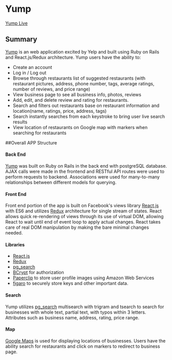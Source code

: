 # Yump

[Yump Live][yump]


## Summary
[Yump][yump] is an web application excited by Yelp and built using Ruby on Rails and React.js/Redux architecture. Yump users have the ability to:

* Create an account
* Log in / Log out
* Browse through restaurants list of suggested restaurants (with restaurant pictures, address, phone number, tags, average ratings, number of reviews, and price range)
* View business page to see all business info, photos, reviews
* Add, edit, and delete review and rating for restaurants.
* Search and filters out restaurants base on restaurant information and location(name, ratings, price, address, tags)
* Search instantly searches from each keystroke to bring user live search results
* View location of restaurants on Google map with markers when searching for restaurants

##Overall APP Structure

#### Back End
[Yump][yump] was built on Ruby on Rails in the back end with postgreSQL database. AJAX calls were made in the frontend and RESTful API routes were used to perform requests to backend.  Associations were used for many-to-many relationships between different models for querying.

#### Front End
Front end portion of the app is built on Facebook's views library [React.js][react] with ES6 and utilizes [Redux][redux] architecture for single stream of states. React allows quick re-rendering of views through its use of virtual DOM, allowing React to wait until end of event loop to apply actual changes. React takes care of real DOM manipulation by making the bare minimal changes needed.

#### Libraries
- [React.js][react]
- [Redux][redux]
- [pg_search][pg_search]
- [BCrypt](https://github.com/codahale/bcrypt-ruby) for authorization
- [Paperclip](https://github.com/thoughtbot/paperclip) to store user profile images using Amazon Web Services
- [figaro](https://github.com/laserlemon/figaro) to securely store keys and other important data.

#### Search
Yump utilizes [pg_search][pg_search] multisearch with trigram and tsearch to search for businesses with whole text, partial text, with typos within 3 letters. Attributes such as business name, address, rating, price range.


#### Map
[Google Maps][map] is used for displaying locations of businesses. Users have the ability search for restaurants and click on markers to redirect to business page.

[yump]: https://www.yump.website/
[pg_search]:https://github.com/Casecommons/pg_search
[react]:https://facebook.github.io/react/
[redux]:https://github.com/reactjs/redux
[map]:https://developers.google.com/maps/
